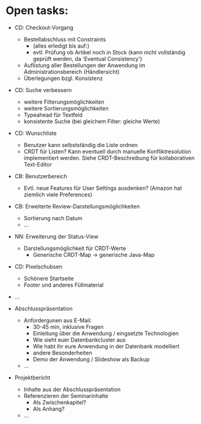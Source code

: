 Open tasks:
===========


* CD: Checkout-Vorgang
    * Bestellabschluss mit Constraints
        * (alles erledigt bis auf:)
        * evtl. Prüfung ob Artikel noch in Stock (kann nicht vollständig geprüft werden, da 'Eventual Consistency')
    * Auflistung aller Bestellungen der Anwendung im Administrationsbereich (Händlersicht)
    * Überlegungen bzgl. Konsistenz

* CD: Suche verbessern
    * weitere Filterungsmöglichkeiten
    * weitere Sortierungsmöglichkeiten
    * Typeahead für Textfeld
    * konsistente Suche (bei gleichem Filter: gleiche Werte)

* CD: Wunschliste
    * Benutzer kann selbstständig die Liste ordnen
    * CRDT für Listen? Kann eventuell durch manuelle Konfliktresolution implementiert werden. Siehe CRDT-Beschreibung für kollaborativen Text-Editor

* CB: Benutzerbereich
    * Evtl. neue Features für User Settings ausdenken? (Amazon hat ziemlich viele Preferences)

* CB: Erweiterte Review-Darstellungsmöglichkeiten
    * Sortierung nach Datum
    * ...

* NN: Erweiterung der Status-View
    * Darstellungsmöglichkeit für CRDT-Werte
        * Generische CRDT-Map -> generische Java-Map
        
* CD: Pixelschubsen
    * Schönere Startseite
    * Footer und anderes Füllmaterial

* ...

* Abschlusspräsentation
    * Anfordergunen aus E-Mail:
        * 30-45 min, inklusive Fragen
        * Einleitung über die Anwendung / eingsetzte Technologien
        * Wie sieht euer Datenbankcluster aus
        * Wie habt ihr eure Anwendung in der Datenbank modelliert
        * andere Besonderheiten
        * Demo der Anwendung / Slideshow als Backup
    * ...

* Projektbericht
    * Inhalte aus der Abschlusspräsentation
    * Referenzieren der Seminarinhalte
        * Als Zwischenkapitel?
        * Als Anhang?
    * ...